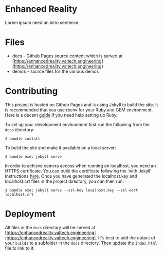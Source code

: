 # Enhanced Reality

Lorem ipsum need an intro sentence

# Files

* docs - Github Pages source content which is served at [https://enhancedreality.valtech.engineering](https://enhancedreality.valtech.engineering)
* demos - source files for the various demos

# Contributing

This project is hosted on Github Pages and is using Jekyll to build the site. It is recommended that you use rbenv for your Ruby and GEM environment. Here is a decent [guide](https://jekyllrb.com/docs/installation/) if you need help setting up Ruby.

To set up your development environment first run the following from the `docs` directory:

`$ bundle install`

To build the site and make it available on a local server:

`$ bundle exec jekyll serve`

In order to achieve camera access when running on localhost, you need an HTTPS certificate. You can build the certificate following the 'with Jekyll' instructions [here](https://dev.to/remotesynth/running-ssl-on-localhost-42ol).
Once you have generated the localhost.key and localhost.crt files in the project directory, you can then run:

`$ bundle exec jekyll serve --ssl-key localhost.key --ssl-cert localhost.crt`

# Deployment

All files in the `docs` directory will be served at [https://enhancedreality.valtech.engineering](https://enhancedreality.valtech.engineering). It's best to add the output of your `builds` to a subfolder in the `docs` directory. Then update the `index.html` file to link to it.